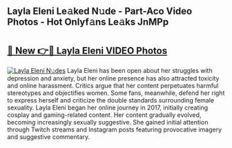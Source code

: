 ## Layla Eleni Le𝚊ked N𝚞de - Part-Aco Video Photos - Hot Onlyf𝚊ns Le𝚊ks JnMPp

# <h2><a href="http://ac54857.deff.icu/?id=Layla+Eleni">🔗 New 👉🔴 Layla Eleni VIDEO Photos</a></h2>

[![Layla Eleni N𝚞des](https://i.imgur.com/rIISA9y.gif)](http://ac54857.deff.icu/?id=Layla+Eleni)
Layla Eleni has been open about her struggles with depression and anxiety, but her online presence has also attracted toxicity and online harassment. Critics argue that her content perpetuates harmful stereotypes and objectifies women. Some fans, meanwhile, defend her right to express herself and criticize the double standards surrounding female sexuality. Layla Eleni began her online journey in 2017, initially creating cosplay and gaming-related content. Her content gradually evolved, becoming increasingly sexually suggestive. She gained initial attention through Twitch streams and Instagram posts featuring provocative imagery and suggestive commentary.

